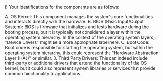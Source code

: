 i) Your identifications for the components are as follows:

A. OS Kernel: This component manages the system's core functionalities and interacts directly with the hardware.
B. BIOS (Basic Input/Output System): BIOS is firmware that initializes and tests hardware during the booting process, but it is typically not considered a layer within the operating system hierarchy. In the context of the operating system layers, "Device Drivers" might be a more appropriate label here.
C. Boot Code: Boot code is responsible for starting the operating system, but within the operating system hierarchy, this could represent the "Hardware Abstraction Layer (HAL)" or similar.
D. Third Party Drivers: This can indeed include third-party or additional drivers that extend the functionality of the OS kernel, but it could also represent system libraries or services that provide common functionality to applications.








